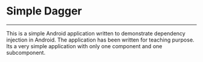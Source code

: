 # Simple Dagger
----
This is a simple Android application written to demonstrate dependency injection in Android. The application has been written for teaching purpose. Its a very simple application with only one component and one subcomponent.
